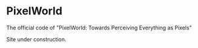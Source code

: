# PixelWorld
The official code of "PixelWorld: Towards Perceiving Everything as Pixels"

Site under construction.
